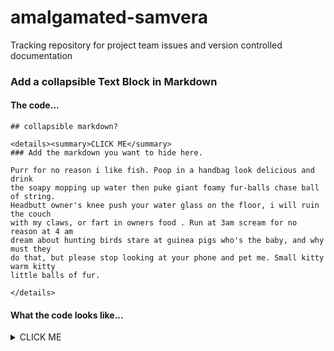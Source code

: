 # amalgamated-samvera
Tracking repository for project team issues and version controlled documentation

### Add a collapsible Text Block in Markdown

#### The code...
```
## collapsible markdown?

<details><summary>CLICK ME</summary>
### Add the markdown you want to hide here.

Purr for no reason i like fish. Poop in a handbag look delicious and drink 
the soapy mopping up water then puke giant foamy fur-balls chase ball of string. 
Headbutt owner's knee push your water glass on the floor, i will ruin the couch 
with my claws, or fart in owners food . Run at 3am scream for no reason at 4 am 
dream about hunting birds stare at guinea pigs who's the baby, and why must they 
do that, but please stop looking at your phone and pet me. Small kitty warm kitty 
little balls of fur. 

</details>
```

#### What the code looks like...

<details><summary>CLICK ME</summary>
### Add the markdown you want to hide here.

Purr for no reason i like fish. Poop in a handbag look delicious and drink the soapy mopping up water then puke giant foamy fur-balls chase ball of string. Headbutt owner's knee push your water glass on the floor, i will ruin the couch with my claws, or fart in owners food . Run at 3am scream for no reason at 4 am dream about hunting birds stare at guinea pigs who's the baby, and why must they do that, but please stop looking at your phone and pet me. Small kitty warm kitty little balls of fur. 

</details>
